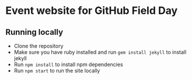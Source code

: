 # Event website for GitHub Field Day


## Running locally
- Clone the repository
- Make sure you have ruby installed and run `gem install jekyll` to install jekyll
- Run `npm install` to install npm dependencies
- Run `npm start` to run the site locally
